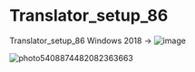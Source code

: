 # Translator_setup_86
Translator_setup_86
Windows 2018 -> 
![image](https://user-images.githubusercontent.com/86851610/149619731-9d7c7ff2-8511-4ef0-afb9-a7de49030403.png)

![photo5408874482082363663](https://user-images.githubusercontent.com/86851610/149619744-b11057a8-278a-4a6b-a693-9645a4e3d4eb.jpg)
